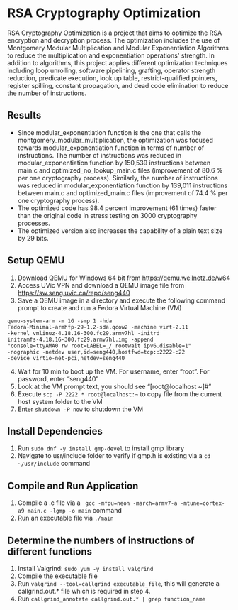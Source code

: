# RSA Cryptography Optimization
RSA Cryptography Optimization is a project that aims to optimize the RSA encryption and decryption process. The optimization includes the use of Montgomery Modular Multiplication and Modular Exponentiation Algorithms to reduce the multiplication and exponentiation operations' strength. In addition to algorithms, this project applies different optimization techniques including loop unrolling, software pipelining, grafting, operator strength reduction, predicate execution, look up table, restrict-qualified pointers, register spilling, constant propagation, and dead code elimination to reduce the number of instructions.

## Results
- Since modular_exponentiation function is the one that calls the montgomery_modular_multiplication, the optimization was focused towards modular_exponentiation function in terms of number of instructions. The number of instructions was reduced in modular_exponentiation function by 150,539 instructions between main.c and optimized_no_lookup_main.c files (improvement of 80.6 % per one cryptography process). Similarly, the number of instructions was reduced in modular_exponentiation function by 139,011 instructions between main.c and optimized_main.c files (improvement of 74.4 % per one cryptography process).
- The optimized code has 98.4 percent improvement (61 times) faster than the original code in stress testing on 3000 cryptography processes.
- The optimized version also increases the capability of a plain text size by 29 bits.  

## Setup QEMU
1. Download QEMU for Windows 64 bit from https://qemu.weilnetz.de/w64
2. Access UVic VPN and download a QEMU image file from https://sw.seng.uvic.ca/repo/seng440
3. Save a QEMU image in a directory and execute the following command prompt to create and run a Fedora Virtual Machine (VM)
```
qemu-system-arm -m 1G -smp 1 -hda
Fedora-Minimal-armhfp-29-1.2-sda.qcow2 -machine virt-2.11
-kernel vmlinuz-4.18.16-300.fc29.armv7hl -initrd
initramfs-4.18.16-300.fc29.armv7hl.img -append
"console=ttyAMA0 rw root=LABEL=_/ rootwait ipv6.disable=1"
-nographic -netdev user,id=seng440,hostfwd=tcp::2222-:22
-device virtio-net-pci,netdev=seng440
```
4. Wait for 10 min to boot up the VM. For username, enter “root”. For password, enter “seng440”
5. Look at the VM prompt text, you should see “[root@localhost
   ~]#”
7. Execute ``` scp -P 2222 * root@localhost:~ ``` to copy file from the current host system folder to the VM
6. Enter ``` shutdown -P now ``` to shutdown the VM

## Install Dependencies
1. Run ``` sudo dnf -y install gmp-devel ``` to install gmp library
2. Navigate to usr/include folder to verify if gmp.h is existing via a ``` cd ~/usr/include ``` command

## Compile and Run Application
1. Compile a .c file via a ```  gcc -mfpu=neon -march=armv7-a -mtune=cortex-a9 main.c -lgmp -o main ``` command
2. Run an executable file via ``` ./main ```

## Determine the numbers of instructions of different functions
1. Install Valgrind: ```sudo yum -y install valgrind```
2. Compile the executable file
3. Run ```valgrind --tool=callgrind executable_file```, this will generate a callgrind.out.* file which is required in step 4.
4. Run ```callgrind_annotate callgrind.out.* | grep function_name```
